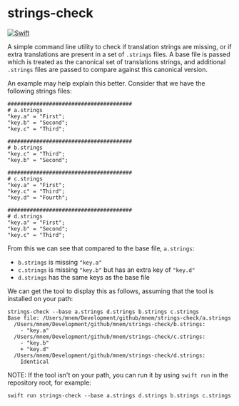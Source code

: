 # strings-check

[![Swift](https://github.com/mnem/strings-check/actions/workflows/swift.yml/badge.svg)](https://github.com/mnem/strings-check/actions/workflows/swift.yml)

A simple command line utility to check if translation strings are missing, or if extra translations are present in a set of `.strings` files. A base file is passed which is treated as the canonical set of translations strings, and additional `.strings` files are passed to compare against this canonical version.

An example may help explain this better. Consider that we have the following strings files:

```
#######################################
# a.strings
"key.a" = "First";
"key.b" = "Second";
"key.c" = "Third";

#######################################
# b.strings
"key.c" = "Third";
"key.b" = "Second";

#######################################
# c.strings
"key.a" = "First";
"key.c" = "Third";
"key.d" = "Fourth";

#######################################
# d.strings
"key.a" = "First";
"key.b" = "Second";
"key.c" = "Third";
```

From this we can see that compared to the base file, `a.strings`:
* `b.strings` is missing `"key.a"`
* `c.strings` is missing `"key.b"` but has an extra key of `"key.d"`
* `d.strings` has the same keys as the base file

We can get the tool to display this as follows, assuming that the tool is installed on your path:

```
strings-check --base a.strings d.strings b.strings c.strings
Base file: /Users/mnem/Development/github/mnem/strings-check/a.strings
  /Users/mnem/Development/github/mnem/strings-check/b.strings:
    - "key.a"
  /Users/mnem/Development/github/mnem/strings-check/c.strings:
    - "key.b"
    + "key.d"
  /Users/mnem/Development/github/mnem/strings-check/d.strings:
    Identical

```

NOTE: If the tool isn't on your path, you can run it by using `swift run` in the repository root, for example:

```
swift run strings-check --base a.strings d.strings b.strings c.strings
```
